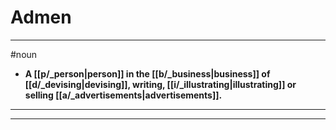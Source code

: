 # Admen
---
#noun
- **A [[p/_person|person]] in the [[b/_business|business]] of [[d/_devising|devising]], writing, [[i/_illustrating|illustrating]] or selling [[a/_advertisements|advertisements]].**
---
---
